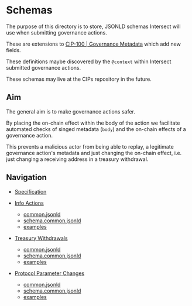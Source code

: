 # Schemas

The purpose of this directory is to store, JSONLD schemas Intersect will use
when submitting governance actions.

These are extensions to [CIP-100 | Governance Metadata](https://github.com/cardano-foundation/CIPs/blob/master/CIP-0100/README.md) which add new fields.

These definitions maybe discovered by the `@context` within Intersect submitted governance actions.

These schemas may live at the CIPs repository in the future.

## Aim

The general aim is to make governance actions safer.

By placing the on-chain effect within the body of the action we facilitate automated checks of singed metadata (`body`) and the on-chain effects of a governance action.

This prevents a malicious actor from being able to replay, a legitimate governance action's metadata and just changing the on-chain effect, i.e. just changing a receiving address in a treasury withdrawal.

## Navigation

- [Specification](./specification.md)

- [Info Actions](./info/)
  - [common.jsonld](./info/common.jsonld)
  - [schema.common.jsonld](./info/schema.ommon.jsonld)
  - [examples](./info/examples/)

- [Treasury Withdrawals](./treasury-withdrawals/)
  - [common.jsonld](./treasury-withdrawals/common.jsonld)
  - [schema.common.jsonld](./treasury-withdrawals/schema.ommon.jsonld)
  - [examples](./treasury-withdrawal/examples/)

- [Protocol Parameter Changes](./parameter-changes/)
  - [common.jsonld](./parameter-changes/common.jsonld)
  - [schema.common.jsonld](./parameter-changes/schema.ommon.jsonld)
  - [examples](./parameter-changes/examples/)
